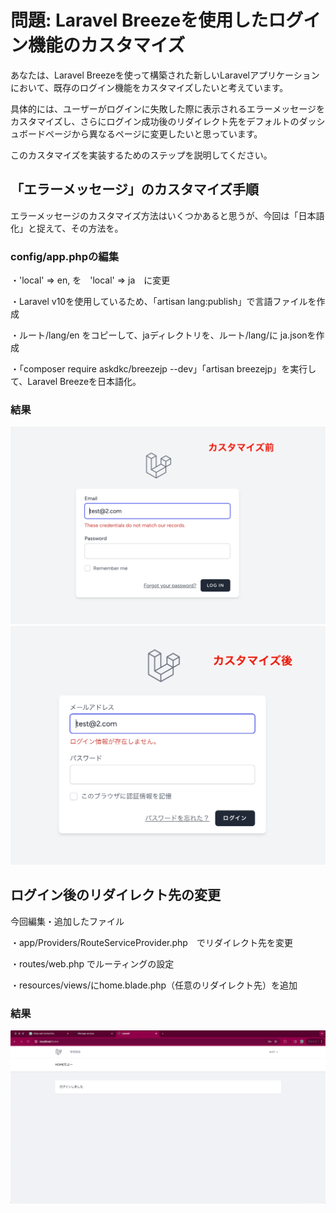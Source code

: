 # 問題: Laravel Breezeを使用したログイン機能のカスタマイズ

あなたは、Laravel Breezeを使って構築された新しいLaravelアプリケーションにおいて、既存のログイン機能をカスタマイズしたいと考えています。

具体的には、ユーザーがログインに失敗した際に表示されるエラーメッセージをカスタマイズし、さらにログイン成功後のリダイレクト先をデフォルトのダッシュボードページから異なるページに変更したいと思っています。

このカスタマイズを実装するためのステップを説明してください。


## 「エラーメッセージ」のカスタマイズ手順

エラーメッセージのカスタマイズ方法はいくつかあると思うが、今回は「日本語化」と捉えて、その方法を。

### config/app.phpの編集

・'local' => en, を　'local' => ja　に変更

・Laravel v10を使用しているため、「artisan lang:publish」で言語ファイルを作成

・ルート/lang/en をコピーして、jaディレクトリを、ルート/lang/に ja.jsonを作成

・「composer require askdkc/breezejp --dev」「artisan breezejp」を実行して、Laravel Breezeを日本語化。

### 結果

<img src="public/images/Laravel_minitest_section02_before.png">
<img src="public/images/Laravel_minitest_section02_after.png">


## ログイン後のリダイレクト先の変更

今回編集・追加したファイル

・app/Providers/RouteServiceProvider.php　でリダイレクト先を変更

・routes/web.php でルーティングの設定

・resources/views/にhome.blade.php（任意のリダイレクト先）を追加

### 結果

<img src="public/images/Laravel_minitest_section02.png">
